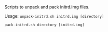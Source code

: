 Scripts to unpack and pack initrd.img files.

Usage:
```unpack-initrd.sh initrd.img [directory]```

```pack-initrd.sh directory [initrd.img]```
